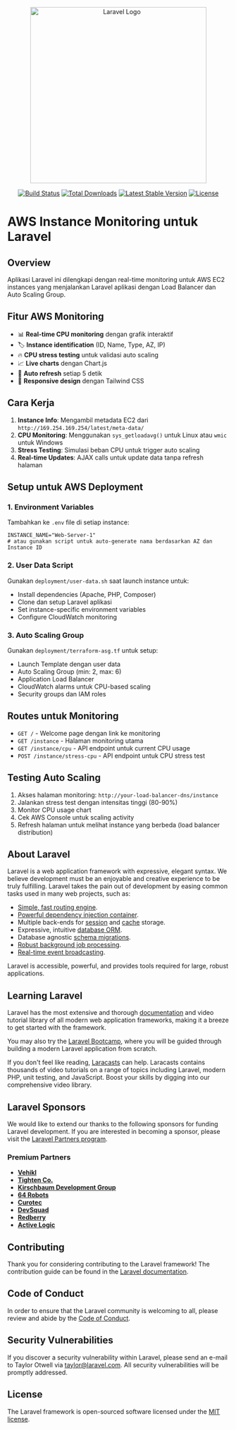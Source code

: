 <p align="center"><a href="https://laravel.com" target="_blank"><img src="https://raw.githubusercontent.com/laravel/art/master/logo-lockup/5%20SVG/2%20CMYK/1%20Full%20Color/laravel-logolockup-cmyk-red.svg" width="400" alt="Laravel Logo"></a></p>

<p align="center">
<a href="https://github.com/laravel/framework/actions"><img src="https://github.com/laravel/framework/workflows/tests/badge.svg" alt="Build Status"></a>
<a href="https://packagist.org/packages/laravel/framework"><img src="https://img.shields.io/packagist/dt/laravel/framework" alt="Total Downloads"></a>
<a href="https://packagist.org/packages/laravel/framework"><img src="https://img.shields.io/packagist/v/laravel/framework" alt="Latest Stable Version"></a>
<a href="https://packagist.org/packages/laravel/framework"><img src="https://img.shields.io/packagist/l/laravel/framework" alt="License"></a>
</p>

# AWS Instance Monitoring untuk Laravel

## Overview

Aplikasi Laravel ini dilengkapi dengan real-time monitoring untuk AWS EC2 instances yang menjalankan Laravel aplikasi dengan Load Balancer dan Auto Scaling Group.

## Fitur AWS Monitoring

-   📊 **Real-time CPU monitoring** dengan grafik interaktif
-   🏷️ **Instance identification** (ID, Name, Type, AZ, IP)
-   🔥 **CPU stress testing** untuk validasi auto scaling
-   📈 **Live charts** dengan Chart.js
-   🔄 **Auto refresh** setiap 5 detik
-   🎨 **Responsive design** dengan Tailwind CSS

## Cara Kerja

1. **Instance Info**: Mengambil metadata EC2 dari `http://169.254.169.254/latest/meta-data/`
2. **CPU Monitoring**: Menggunakan `sys_getloadavg()` untuk Linux atau `wmic` untuk Windows
3. **Stress Testing**: Simulasi beban CPU untuk trigger auto scaling
4. **Real-time Updates**: AJAX calls untuk update data tanpa refresh halaman

## Setup untuk AWS Deployment

### 1. Environment Variables

Tambahkan ke `.env` file di setiap instance:

```env
INSTANCE_NAME="Web-Server-1"
# atau gunakan script untuk auto-generate nama berdasarkan AZ dan Instance ID
```

### 2. User Data Script

Gunakan `deployment/user-data.sh` saat launch instance untuk:

-   Install dependencies (Apache, PHP, Composer)
-   Clone dan setup Laravel aplikasi
-   Set instance-specific environment variables
-   Configure CloudWatch monitoring

### 3. Auto Scaling Group

Gunakan `deployment/terraform-asg.tf` untuk setup:

-   Launch Template dengan user data
-   Auto Scaling Group (min: 2, max: 6)
-   Application Load Balancer
-   CloudWatch alarms untuk CPU-based scaling
-   Security groups dan IAM roles

## Routes untuk Monitoring

-   `GET /` - Welcome page dengan link ke monitoring
-   `GET /instance` - Halaman monitoring utama
-   `GET /instance/cpu` - API endpoint untuk current CPU usage
-   `POST /instance/stress-cpu` - API endpoint untuk CPU stress test

## Testing Auto Scaling

1. Akses halaman monitoring: `http://your-load-balancer-dns/instance`
2. Jalankan stress test dengan intensitas tinggi (80-90%)
3. Monitor CPU usage chart
4. Cek AWS Console untuk scaling activity
5. Refresh halaman untuk melihat instance yang berbeda (load balancer distribution)

## About Laravel

Laravel is a web application framework with expressive, elegant syntax. We believe development must be an enjoyable and creative experience to be truly fulfilling. Laravel takes the pain out of development by easing common tasks used in many web projects, such as:

-   [Simple, fast routing engine](https://laravel.com/docs/routing).
-   [Powerful dependency injection container](https://laravel.com/docs/container).
-   Multiple back-ends for [session](https://laravel.com/docs/session) and [cache](https://laravel.com/docs/cache) storage.
-   Expressive, intuitive [database ORM](https://laravel.com/docs/eloquent).
-   Database agnostic [schema migrations](https://laravel.com/docs/migrations).
-   [Robust background job processing](https://laravel.com/docs/queues).
-   [Real-time event broadcasting](https://laravel.com/docs/broadcasting).

Laravel is accessible, powerful, and provides tools required for large, robust applications.

## Learning Laravel

Laravel has the most extensive and thorough [documentation](https://laravel.com/docs) and video tutorial library of all modern web application frameworks, making it a breeze to get started with the framework.

You may also try the [Laravel Bootcamp](https://bootcamp.laravel.com), where you will be guided through building a modern Laravel application from scratch.

If you don't feel like reading, [Laracasts](https://laracasts.com) can help. Laracasts contains thousands of video tutorials on a range of topics including Laravel, modern PHP, unit testing, and JavaScript. Boost your skills by digging into our comprehensive video library.

## Laravel Sponsors

We would like to extend our thanks to the following sponsors for funding Laravel development. If you are interested in becoming a sponsor, please visit the [Laravel Partners program](https://partners.laravel.com).

### Premium Partners

-   **[Vehikl](https://vehikl.com)**
-   **[Tighten Co.](https://tighten.co)**
-   **[Kirschbaum Development Group](https://kirschbaumdevelopment.com)**
-   **[64 Robots](https://64robots.com)**
-   **[Curotec](https://www.curotec.com/services/technologies/laravel)**
-   **[DevSquad](https://devsquad.com/hire-laravel-developers)**
-   **[Redberry](https://redberry.international/laravel-development)**
-   **[Active Logic](https://activelogic.com)**

## Contributing

Thank you for considering contributing to the Laravel framework! The contribution guide can be found in the [Laravel documentation](https://laravel.com/docs/contributions).

## Code of Conduct

In order to ensure that the Laravel community is welcoming to all, please review and abide by the [Code of Conduct](https://laravel.com/docs/contributions#code-of-conduct).

## Security Vulnerabilities

If you discover a security vulnerability within Laravel, please send an e-mail to Taylor Otwell via [taylor@laravel.com](mailto:taylor@laravel.com). All security vulnerabilities will be promptly addressed.

## License

The Laravel framework is open-sourced software licensed under the [MIT license](https://opensource.org/licenses/MIT).
